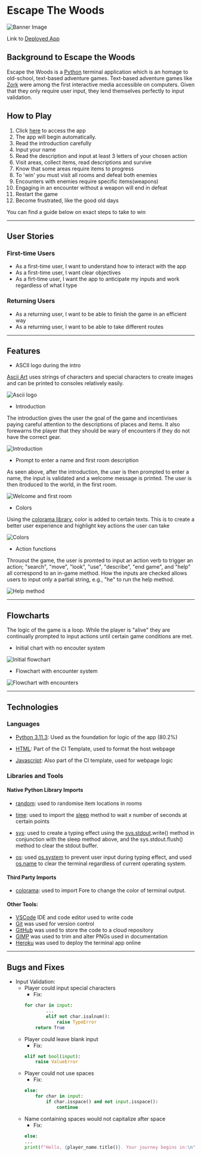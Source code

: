 # Escape The Woods

![Banner Image](documentation/documentation-banner-image.png)

Link to [Deployed App](https://escape-the-wood-d0f5272a8865.herokuapp.com/)

## Background to Escape the Woods
Escape the Woods is a [Python](https://www.python.org/) terminal application which is an homage to old-school, text-based adventure games.
Text-based adventure games like [Zork](https://en.wikipedia.org/wiki/Zork) were among the first interactive media accessible on computers. Given that they only require user input, they lend themselves perfectly to input validation.

## How to Play

1. Click [here](https://escape-the-wood-d0f5272a8865.herokuapp.com/) to access the app
2. The app will begin automatically.
3. Read the introduction carefully 
4. Input your name
5. Read the description and input at least 3 letters of your chosen action
6. Visit areas, collect items, read descriptions and survive
7. Know that some areas require items to progress
8. To 'win' you must visit all rooms and defeat both enemies
9. Encounters with enemies require specific items(weapons)
10. Engaging in an encounter without a weapon will end in defeat
11. Restart the game
12. Become frustrated, like the good old days

You can find a guide below on exact steps to take to win

---
## User Stories
### First-time Users
 - As a first-time user, I want to understand how to interact with the app
 - As a first-time user, I want clear objectives
 - As a firt-time user, I want the app to anticipate my inputs and work regardless of what I type

 ### Returning Users
 - As a returning user, I want to be able to finish the game in an efficient way
 - As a returning user, I want to be able to take different routes

---

 ## Features
 
- ASCII logo during the intro

[Ascii Art](https://en.wikipedia.org/wiki/ASCII_art) uses strings of characters and special characters to create images and can be printed to consoles relatively easily.

![Ascii logo](documentation/documentation-ascii-logo.png)

- Introduction

The introduction gives the user the goal of the game and incentivises paying careful attention to the descriptions of places and items. It also forewarns the player that they should be wary of encounters if they do not have the correct gear.

![Introduction](documentation/documentation-introduction.png)

- Prompt to enter a name and first room description

As seen above, after the introduction, the user is then prompted to enter a name, the input is validated and a welcome message is printed. The user is then itroduced to the world, in the first room.

![Welcome and first room](documentation/documentation-welcome-message.png)

- Colors

Using the [colorama library](https://pypi.org/project/colorama/), color is added to certain texts. This is to create a better user experience and highlight key actions the user can take

![Colors](documentation/documentation-colors.png)

- Action functions

Throuout the game, the user is promted to input an action verb to trigger an action; "search", "move", "look", "use", "describe", "end game", and "help" all correspond to an in-game method. How the inputs are checked allows users to input only a partial string, e.g., "he" to run the help method.

![Help method](documentation/documentation-help.png)

---
## Flowcharts

The logic of the game is a loop. While the player is "alive" they are continually prompted to input actions until certain game conditions are met.

- Initial chart with no encouter system

![Initial flowchart](documentation/documentation-first-flowchart.png)

- Flowchart with encounter system

![Flowchart with encounters](documentation/documentation-encounter-flowchart.png)

---

## Technologies

### Languages

- [Python 3.11.3](https://www.python.org/downloads/release/python-3113/): Used as the foundation for logic of the app (80.2%)

- [HTML](https://www.w3schools.com/html/html_intro.asp): Part of the CI Template, used to format the host webpage

- [Javascript](https://www.w3schools.com/js/): Also part of the CI template, used for webpage logic

### Libraries and Tools
#### Native Python Library Imports

- [random](https://docs.python.org/3/library/random.html): used to randomise item locations in rooms

- [time](https://docs.python.org/3/library/time.html): used to import the [sleep](https://docs.python.org/3/library/time.html#time.sleep) method to wait x number of seconds at certain points

- [sys](https://docs.python.org/3/library/sys.html): used to create a typing effect using the [sys.stdout](https://docs.python.org/3/library/sys.html#sys.stdout).write() method in conjunction with the sleep method above, and the sys.stdout.flush() method to clear the stdout buffer.

- [os](https://docs.python.org/3/library/os.html): used [os.system](https://docs.python.org/3/library/os.html#os.system) to prevent user input during typing effect, and used [os.name](https://docs.python.org/3/library/os.html#os.name) to clear the terminal regardless of current operating system.

#### Third Party Imports

- [colorama](https://pypi.org/project/colorama/): used to import Fore to change the color of terminal output.

#### Other Tools:

- [VSCode](https://code.visualstudio.com/) IDE and code editor used to write code
- [Git](https://git-scm.com/) was used for version control
- [GitHub](https://github.com/) was used to store the code to a cloud repository
- [GIMP](https://www.gimp.org/) was used to trim and alter PNGs used in documentation
- [Heroku](https://signup.heroku.com/) was used to deploy the terminal app online

--- 

## Bugs and Fixes

+ Input Validation:
    - Player could input special characters
        - Fix: 
        ```python
        for char in input:
                ...
                elif not char.isalnum():
                    raise TypeError
            return True
        ```
    - Player could leave blank input
        - Fix:
        ```python
        elif not bool(input):
            raise ValueError
        ```
    - Player could not use spaces
        - Fix:
        ```python
        else:
            for char in input:
                if char.isspace() and not input.isspace():
                    continue
        ```
    - Name containing spaces would not capitalize after space
        - Fix:
        ```python
        else:
        ...
        print(f"Hello, {player_name.title()}. Your journey begins in:\n")
        ```


